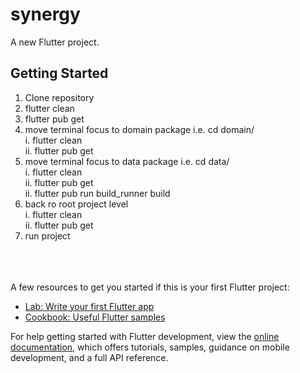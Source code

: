 # synergy

A new Flutter project.

## Getting Started


1. Clone repository
2. flutter clean
3. flutter pub get
4. move terminal focus to domain package i.e. cd domain/ <br />
   i. flutter clean <br />
   ii. flutter pub get <br />
5. move terminal focus to data package i.e. cd data/ <br />
   i. flutter clean <br />
   ii. flutter pub get <br />
   ii. flutter pub run build_runner build <br />
6. back ro root project level <br />
   i. flutter clean <br />
   ii. flutter pub get
7. run project   

<br />
<br />
<br />
A few resources to get you started if this is your first Flutter project:

- [Lab: Write your first Flutter app](https://docs.flutter.dev/get-started/codelab)
- [Cookbook: Useful Flutter samples](https://docs.flutter.dev/cookbook)

For help getting started with Flutter development, view the
[online documentation](https://docs.flutter.dev/), which offers tutorials,
samples, guidance on mobile development, and a full API reference.
